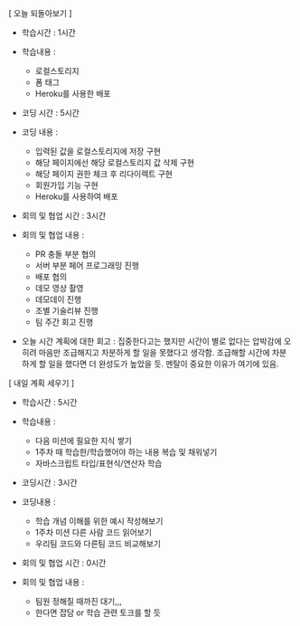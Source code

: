 [ 오늘 되돌아보기 ]
- 학습시간 : 1시간
- 학습내용 :
    - 로컬스토리지
    - 폼 태그
    - Heroku를 사용한 배포

- 코딩 시간 : 5시간
- 코딩 내용 :
    - 입력된 값을 로컬스토리지에 저장 구현
    - 해당 페이지에선 해당 로컬스토리지 값 삭제 구현
    - 해당 페이지 권한 체크 후 리다이렉트 구현
    - 회원가입 기능 구현
    - Heroku를 사용하여 배포

- 회의 및 협업 시간 : 3시간
- 회의 및 협업 내용 :
    - PR 충돌 부분 협의
    - 서버 부분 페어 프로그래밍 진행
    - 배포 협의
    - 데모 영상 촬영
    - 데모데이 진행
    - 조별 기술리뷰 진행
    - 팀 주간 회고 진행

- 오늘 시간 계획에 대한 회고 : 집중한다고는 했지만 시간이 별로 없다는 압박감에 오히려 마음만 조급해지고 차분하게 할 일을 못했다고 생각함. 조급해할 시간에 차분하게 할 일을 했다면 더 완성도가 높았을 듯. 멘탈이 중요한 이유가 여기에 있음.

[ 내일 계획 세우기 ]
- 학습시간 : 5시간
- 학습내용 :
    - 다음 미션에 필요한 지식 쌓기
    - 1주차 때 학습한/학습했어야 하는 내용 복습 및 채워넣기
    - 자바스크립트 타입/표현식/연산자 학습

- 코딩시간 : 3시간
- 코딩내용 :
    - 학습 개념 이해를 위한 예시 작성해보기
    - 1주차 미션 다른 사람 코드 읽어보기
    - 우리팀 코드와 다른팀 코드 비교해보기

- 회의 및 협업 시간 : 0시간
- 회의 및 협업 내용 : 
    - 팀원 정해질 때까진 대기,,,
    - 한다면 잡담 or 학습 관련 토크를 할 듯